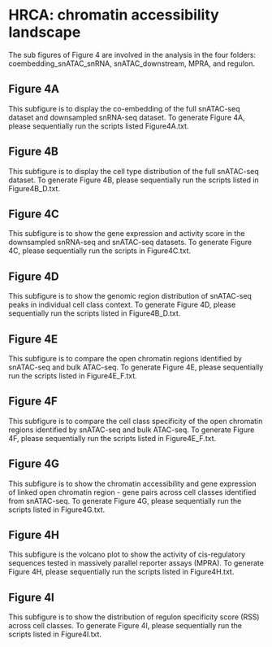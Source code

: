 # HRCA: chromatin accessibility landscape

The sub figures of Figure 4 are involved in the analysis in the four folders: coembedding_snATAC_snRNA, snATAC_downstream, MPRA, and regulon.

## Figure 4A

This subfigure is to display the co-embedding of the full snATAC-seq dataset and downsampled snRNA-seq dataset. To generate Figure 4A, please sequentially run the scripts listed Figure4A.txt.  

## Figure 4B

This subfigure is to display the cell type distribution of the full snATAC-seq dataset. To generate Figure 4B, please sequentially run the scripts listed in Figure4B_D.txt.

## Figure 4C

This subfigure is to show the gene expression and activity score in the downsampled snRNA-seq and snATAC-seq datasets. To generate Figure 4C, please sequentially run the scripts in Figure4C.txt.

## Figure 4D

This subfigure is to show the genomic region distribution of snATAC-seq peaks in individual cell class context. To generate Figure 4D, please sequentially run the scripts listed in Figure4B_D.txt.

## Figure 4E

This subfigure is to compare the open chromatin regions identified by snATAC-seq and bulk ATAC-seq. To generate Figure 4E, please sequentially run the scripts listed in Figure4E_F.txt.

## Figure 4F

This subfigure is to compare the cell class specificity of the open chromatin regions identified by snATAC-seq and bulk ATAC-seq. To generate Figure 4F, please sequentially run the scripts listed in Figure4E_F.txt.

## Figure 4G

This subfigure is to show the chromatin accessibility and gene expression of linked open chromatin region - gene pairs across cell classes identified from snATAC-seq. To generate Figure 4G, please sequentially run the scripts listed in Figure4G.txt. 

## Figure 4H

This subfigure is the volcano plot to show the activity of cis-regulatory sequences tested in massively parallel reporter assays (MPRA). To generate Figure 4H, please sequentially run the scripts listed in Figure4H.txt. 

## Figure 4I

This subfigure is to show the distribution of regulon specificity score (RSS) across cell classes. To generate Figure 4I, please sequentially run the scripts listed in Figure4I.txt. 
